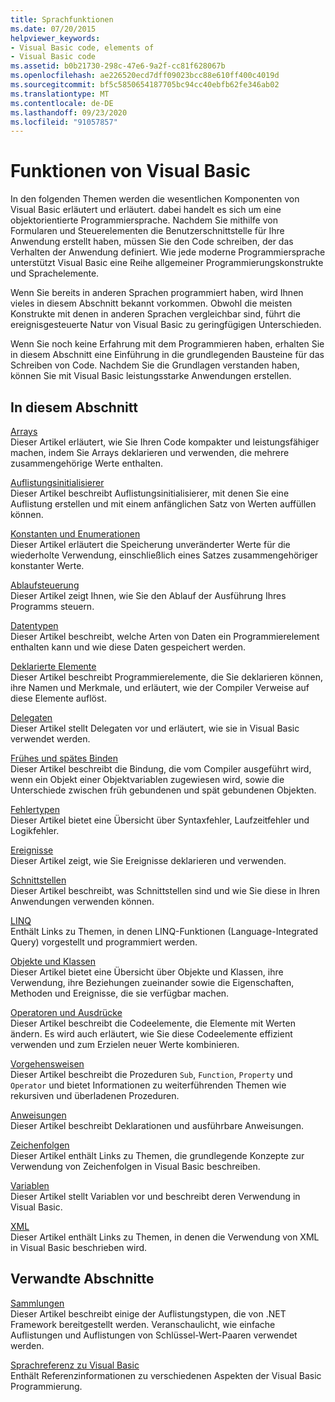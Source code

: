 ```yaml
---
title: Sprachfunktionen
ms.date: 07/20/2015
helpviewer_keywords:
- Visual Basic code, elements of
- Visual Basic code
ms.assetid: b0b21730-298c-47e6-9a2f-cc81f628067b
ms.openlocfilehash: ae226520ecd7dff09023bcc88e610ff400c4019d
ms.sourcegitcommit: bf5c5850654187705bc94cc40ebfb62fe346ab02
ms.translationtype: MT
ms.contentlocale: de-DE
ms.lasthandoff: 09/23/2020
ms.locfileid: "91057857"
---
```

# <a name="visual-basic-language-features"></a>Funktionen von Visual Basic

In den folgenden Themen werden die wesentlichen Komponenten von Visual Basic erläutert und erläutert. dabei handelt es sich um eine objektorientierte Programmiersprache. Nachdem Sie mithilfe von Formularen und Steuerelementen die Benutzerschnittstelle für Ihre Anwendung erstellt haben, müssen Sie den Code schreiben, der das Verhalten der Anwendung definiert. Wie jede moderne Programmiersprache unterstützt Visual Basic eine Reihe allgemeiner Programmierungskonstrukte und Sprachelemente.  
  
 Wenn Sie bereits in anderen Sprachen programmiert haben, wird Ihnen vieles in diesem Abschnitt bekannt vorkommen. Obwohl die meisten Konstrukte mit denen in anderen Sprachen vergleichbar sind, führt die ereignisgesteuerte Natur von Visual Basic zu geringfügigen Unterschieden.  
  
 Wenn Sie noch keine Erfahrung mit dem Programmieren haben, erhalten Sie in diesem Abschnitt eine Einführung in die grundlegenden Bausteine für das Schreiben von Code. Nachdem Sie die Grundlagen verstanden haben, können Sie mit Visual Basic leistungsstarke Anwendungen erstellen.  
  
## <a name="in-this-section"></a>In diesem Abschnitt  

 [Arrays](arrays/index.md)  
 Dieser Artikel erläutert, wie Sie Ihren Code kompakter und leistungsfähiger machen, indem Sie Arrays deklarieren und verwenden, die mehrere zusammengehörige Werte enthalten.  
  
 [Auflistungsinitialisierer](collection-initializers/index.md)  
 Dieser Artikel beschreibt Auflistungsinitialisierer, mit denen Sie eine Auflistung erstellen und mit einem anfänglichen Satz von Werten auffüllen können.  
  
 [Konstanten und Enumerationen](constants-enums/index.md)  
 Dieser Artikel erläutert die Speicherung unveränderter Werte für die wiederholte Verwendung, einschließlich eines Satzes zusammengehöriger konstanter Werte.  
  
 [Ablaufsteuerung](control-flow/index.md)  
 Dieser Artikel zeigt Ihnen, wie Sie den Ablauf der Ausführung Ihres Programms steuern.  
  
 [Datentypen](data-types/index.md)  
 Dieser Artikel beschreibt, welche Arten von Daten ein Programmierelement enthalten kann und wie diese Daten gespeichert werden.  
  
 [Deklarierte Elemente](declared-elements/index.md)  
 Dieser Artikel beschreibt Programmierelemente, die Sie deklarieren können, ihre Namen und Merkmale, und erläutert, wie der Compiler Verweise auf diese Elemente auflöst.  
  
 [Delegaten](delegates/index.md)  
 Dieser Artikel stellt Delegaten vor und erläutert, wie sie in Visual Basic verwendet werden.  
  
 [Frühes und spätes Binden](early-late-binding/index.md)  
 Dieser Artikel beschreibt die Bindung, die vom Compiler ausgeführt wird, wenn ein Objekt einer Objektvariablen zugewiesen wird, sowie die Unterschiede zwischen früh gebundenen und spät gebundenen Objekten.  
  
 [Fehlertypen](error-types.md)  
 Dieser Artikel bietet eine Übersicht über Syntaxfehler, Laufzeitfehler und Logikfehler.  
  
 [Ereignisse](events/index.md)  
 Dieser Artikel zeigt, wie Sie Ereignisse deklarieren und verwenden.  
  
 [Schnittstellen](interfaces/index.md)  
 Dieser Artikel beschreibt, was Schnittstellen sind und wie Sie diese in Ihren Anwendungen verwenden können.  
  
 [LINQ](linq/index.md)  
 Enthält Links zu Themen, in denen LINQ-Funktionen (Language-Integrated Query) vorgestellt und programmiert werden.  
  
 [Objekte und Klassen](objects-and-classes/index.md)  
 Dieser Artikel bietet eine Übersicht über Objekte und Klassen, ihre Verwendung, ihre Beziehungen zueinander sowie die Eigenschaften, Methoden und Ereignisse, die sie verfügbar machen.  
  
 [Operatoren und Ausdrücke](operators-and-expressions/index.md)  
 Dieser Artikel beschreibt die Codeelemente, die Elemente mit Werten ändern. Es wird auch erläutert, wie Sie diese Codeelemente effizient verwenden und zum Erzielen neuer Werte kombinieren.  
  
 [Vorgehensweisen](procedures/index.md)  
 Dieser Artikel beschreibt die Prozeduren `Sub`, `Function`, `Property` und `Operator` und bietet Informationen zu weiterführenden Themen wie rekursiven und überladenen Prozeduren.  
  
 [Anweisungen](statements.md)  
 Dieser Artikel beschreibt Deklarationen und ausführbare Anweisungen.  
  
 [Zeichenfolgen](strings/index.md)  
 Dieser Artikel enthält Links zu Themen, die grundlegende Konzepte zur Verwendung von Zeichenfolgen in Visual Basic beschreiben.  
  
 [Variablen](variables/index.md)  
 Dieser Artikel stellt Variablen vor und beschreibt deren Verwendung in Visual Basic.  
  
 [XML](xml/index.md)  
 Dieser Artikel enthält Links zu Themen, in denen die Verwendung von XML in Visual Basic beschrieben wird.  
  
## <a name="related-sections"></a>Verwandte Abschnitte

 [Sammlungen](../concepts/collections.md)  
 Dieser Artikel beschreibt einige der Auflistungstypen, die von .NET Framework bereitgestellt werden. Veranschaulicht, wie einfache Auflistungen und Auflistungen von Schlüssel-Wert-Paaren verwendet werden.  
  
 [Sprachreferenz zu Visual Basic](../../language-reference/index.md)  
 Enthält Referenzinformationen zu verschiedenen Aspekten der Visual Basic Programmierung.
